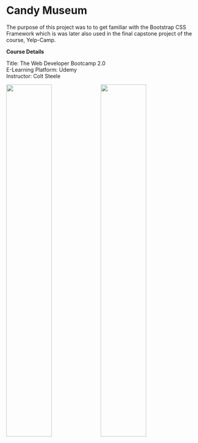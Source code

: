 # Candy Museum

The purpose of this project was to to get familiar with the Bootstrap CSS Framework which is was later also used in the final capstone project of the course, Yelp-Camp.

**Course Details**

Title: The Web Developer Bootcamp 2.0  
E-Learning Platform: Udemy  
Instructor: Colt Steele

<div>

<img src="https://github.com/melissaveraherbst/candy-museum/assets/84316275/7ee954a4-fe65-4453-83b6-d49be717e839" width=49% >
<img src="https://github.com/melissaveraherbst/candy-museum/assets/84316275/a4ad75d8-e7be-4109-b0f0-f047964384cb" width=49% >

</div>



